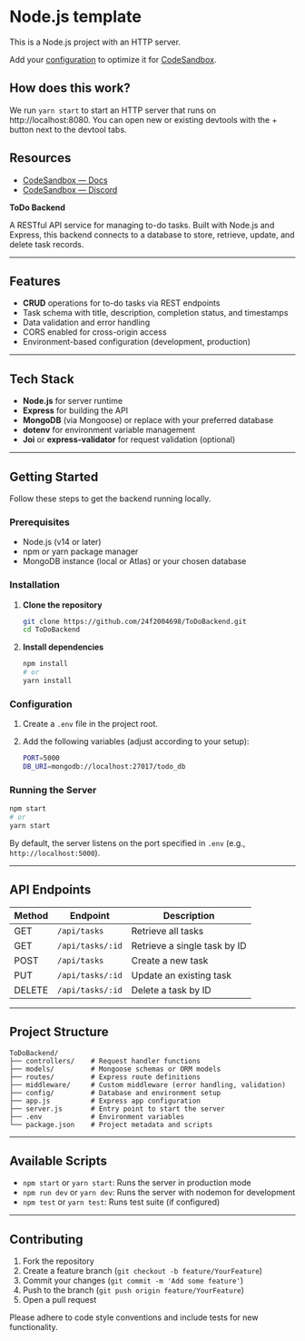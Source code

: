 # Node.js template

This is a Node.js project with an HTTP server.

Add your [configuration](https://codesandbox.io/docs/projects/learn/setting-up/tasks) to optimize it for [CodeSandbox](https://codesandbox.io).

## How does this work?

We run `yarn start` to start an HTTP server that runs on http://localhost:8080. You can open new or existing devtools with the + button next to the devtool tabs.

## Resources

- [CodeSandbox — Docs](https://codesandbox.io/docs)
- [CodeSandbox — Discord](https://discord.gg/Ggarp3pX5H)



**ToDo Backend**

A RESTful API service for managing to-do tasks. Built with Node.js and Express, this backend connects to a database to store, retrieve, update, and delete task records.

---

## Features

* **CRUD** operations for to-do tasks via REST endpoints
* Task schema with title, description, completion status, and timestamps
* Data validation and error handling
* CORS enabled for cross-origin access
* Environment-based configuration (development, production)

---

## Tech Stack

* **Node.js** for server runtime
* **Express** for building the API
* **MongoDB** (via Mongoose) or replace with your preferred database
* **dotenv** for environment variable management
* **Joi** or **express-validator** for request validation (optional)

---

## Getting Started

Follow these steps to get the backend running locally.

### Prerequisites

* Node.js (v14 or later)
* npm or yarn package manager
* MongoDB instance (local or Atlas) or your chosen database

### Installation

1. **Clone the repository**

   ```bash
   git clone https://github.com/24f2004698/ToDoBackend.git
   cd ToDoBackend
   ```
2. **Install dependencies**

   ```bash
   npm install
   # or
   yarn install
   ```

### Configuration

1. Create a `.env` file in the project root.
2. Add the following variables (adjust according to your setup):

   ```bash
   PORT=5000
   DB_URI=mongodb://localhost:27017/todo_db
   ```

### Running the Server

```bash
npm start
# or
yarn start
```

By default, the server listens on the port specified in `.env` (e.g., `http://localhost:5000`).

---

## API Endpoints

| Method | Endpoint         | Description                  |
| ------ | ---------------- | ---------------------------- |
| GET    | `/api/tasks`     | Retrieve all tasks           |
| GET    | `/api/tasks/:id` | Retrieve a single task by ID |
| POST   | `/api/tasks`     | Create a new task            |
| PUT    | `/api/tasks/:id` | Update an existing task      |
| DELETE | `/api/tasks/:id` | Delete a task by ID          |

---

## Project Structure

```
ToDoBackend/
├── controllers/    # Request handler functions
├── models/         # Mongoose schemas or ORM models
├── routes/         # Express route definitions
├── middleware/     # Custom middleware (error handling, validation)
├── config/         # Database and environment setup
├── app.js          # Express app configuration
├── server.js       # Entry point to start the server
├── .env            # Environment variables
└── package.json    # Project metadata and scripts
```

---

## Available Scripts

* `npm start` or `yarn start`: Runs the server in production mode
* `npm run dev` or `yarn dev`: Runs the server with nodemon for development
* `npm test` or `yarn test`: Runs test suite (if configured)

---

## Contributing

1. Fork the repository
2. Create a feature branch (`git checkout -b feature/YourFeature`)
3. Commit your changes (`git commit -m 'Add some feature'`)
4. Push to the branch (`git push origin feature/YourFeature`)
5. Open a pull request

Please adhere to code style conventions and include tests for new functionality.
